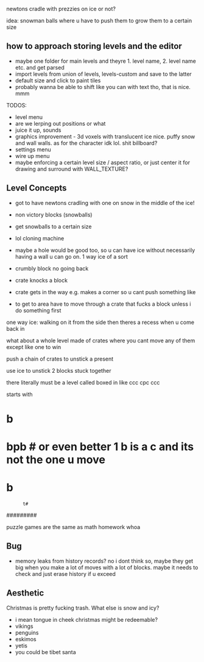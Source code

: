 newtons cradle with prezzies on ice or not?

idea: snowman balls where u have to push them to grow them to a certain size


 ## how to approach storing levels and the editor
 - maybe one folder for main levels and theyre 1. level name, 2. level name etc. and get parsed
 - import levels from union of levels, levels-custom and save to the latter
 - default size and click to paint tiles
 - probably wanna be able to shift like you can with text tho, that is nice. mmm

TODOS:
 - level menu
 - are we lerping out  positions or what
 - juice it up, sounds
 - graphics improvement - 3d voxels with translucent ice nice. puffy snow and wall walls. as for the character idk lol. shit billboard?
 - settings menu
 - wire up menu
 - maybe enforcing a certain level size / aspect ratio, or just center it for drawing and surround with WALL_TEXTURE?

 ## Level Concepts
 - got to have newtons cradling with one on snow in the middle of the ice!
 - non victory blocks (snowballs)
 - get snowballs to a certain size
 - lol cloning machine
 - maybe a hole would be good too, so u can have ice without necessarily having a wall u can go on. 1 way ice of a sort
 - crumbly block no going back

 - crate knocks a block
 - crate gets in the way e.g. makes a corner so u cant push something
 like 
 - to get to area have to move through a crate that fucks a block unless i do something first

 one way ice: walking on it from the side then theres a recess when u come back in

 what about a whole level made of crates where you cant move any of them except like one to win

 push a chain of crates to unstick a present


 use ice to unstick 2 blocks stuck together

there literally must be a level called boxed in like 
ccc
cpc
ccc

starts with
  ### 

#  b  #
# bpb #   or even better 1 b is a c and its not the one u move
#  b  #
          t#
  #########

puzzle games are the same as math homework whoa

 ## Bug
 - memory leaks from history records? no i dont think so, maybe they get big when you make a lot of moves with a lot of blocks. maybe it needs to check and just erase history if u exceed

 ## Aesthetic
Christmas is pretty fucking trash. What else is snow and icy?
 - i mean tongue in cheek christmas might be redeemable?
 - vikings
 - penguins
 - eskimos
 - yetis
 - you could be tibet santa